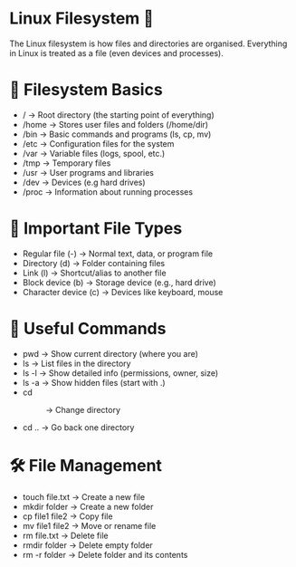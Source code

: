 # Linux Filesystem 🐧

The Linux filesystem is how files and directories are organised. Everything in Linux is treated as a file (even devices and processes).

# 📂 Filesystem Basics

- / → Root directory (the starting point of everything)
- /home → Stores user files and folders (/home/dir)
- /bin → Basic commands and programs (ls, cp, mv)
- /etc → Configuration files for the system
- /var → Variable files (logs, spool, etc.)
- /tmp → Temporary files
- /usr → User programs and libraries
- /dev → Devices (e.g hard drives)
- /proc → Information about running processes

# 📑 Important File Types
- Regular file (-) → Normal text, data, or program file
- Directory (d) → Folder containing files
- Link (l) → Shortcut/alias to another file
- Block device (b) → Storage device (e.g., hard drive)
- Character device (c) → Devices like keyboard, mouse

# 🔑 Useful Commands
- pwd → Show current directory (where you are)
- ls → List files in the directory
- ls -l → Show detailed info (permissions, owner, size)
- ls -a → Show hidden files (start with .)
- cd <dir> → Change directory
- cd .. → Go back one directory

# 🛠 File Management
- touch file.txt → Create a new file
- mkdir folder → Create a new folder
- cp file1 file2 → Copy file
- mv file1 file2 → Move or rename file
- rm file.txt → Delete file
- rmdir folder → Delete empty folder
- rm -r folder → Delete folder and its contents
